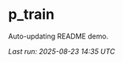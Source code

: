 # p_train

Auto-updating README demo.

<!--START_SECTION:status-->
_Last run: 2025-08-23 14:35 UTC_
<!--END_SECTION:status-->









































































